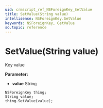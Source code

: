 ```yaml
---
uid: crmscript_ref_NSForeignKey_SetValue
title: SetValue(String value)
intellisense: NSForeignKey.SetValue
keywords: NSForeignKey, GetValue
so.topic: reference
---
```


# SetValue(String value)

Key value

**Parameter:** 
* **value** String

```crmscript
NSForeignKey thing;
String value;
thing.SetValue(value);
```

